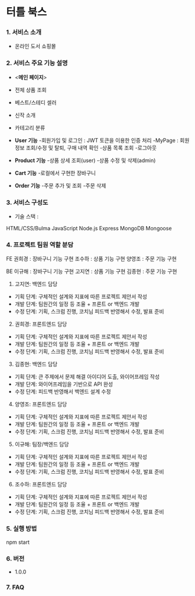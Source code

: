 # 터틀 북스

### 1. 서비스 소개
- 온라인 도서 쇼핑몰

### 2. 서비스 주요 기능 설명

  - <**메인 페이지**>
  - 전체 상품 조회
  - 베스트/스테디 셀러
  - 신작 소개
  - 카테고리 분류

  - **User 기능**
  -회원가입 및 로그인 : JWT 토큰을 이용한 인증 처리
  -MyPage : 회원 정보 조회/수정 및 탈퇴, 구매 내역 확인
  -상품 목록 조회
  -로그아웃

  - **Product 기능**
  -상품 상세 조회(user)
  -상품 수정 및 삭제(admin)

  - **Cart 기능**
  -로컬에서 구현한 장바구니


  - **Order 기능**
  -주문 추가 및 조회
  -주문 삭제

### 3. 서비스 구성도


- 기술 스택 : 
<FE>
HTML/CSS/Bulma
JavaScript

<BE>
Node.js
Express
MongoDB
Mongoose


### 4. 프로젝트 팀원 역할 분담

FE
 권희경 : 장바구니 기능 구현
 조수하 : 상품 기능 구현
 양영조 : 주문 기능 구현

BE
 이규해 : 장바구니 기능 구현
 고지연 : 상품 기능 구현
 김종현 : 주문 기능 구현


1. 고지연: 백엔드 담당

- 기획 단계: 구체적인 설계와 지표에 따른 프로젝트 제안서 작성
- 개발 단계: 팀원간의 일정 등 조율 + 프론트 or 백엔드 개발
- 수정 단계: 기획, 스크럼 진행, 코치님 피드백 반영해서 수정, 발표 준비

2. 권희경: 프론트엔드 담당

- 기획 단계: 구체적인 설계와 지표에 따른 프로젝트 제안서 작성
- 개발 단계: 팀원간의 일정 등 조율 + 프론트 or 백엔드 개발
- 수정 단계: 기획, 스크럼 진행, 코치님 피드백 반영해서 수정, 발표 준비

3. 김종현: 백엔드 담당

- 기획 단계: 큰 주제에서 문제 해결 아이디어 도출, 와이어프레임 작성
- 개발 단계: 와이어프레임을 기반으로 API 완성
- 수정 단계: 피드백 반영해서 백엔드 설계 수정

4. 양영조: 프론트엔드 담당

- 기획 단계: 구체적인 설계와 지표에 따른 프로젝트 제안서 작성
- 개발 단계: 팀원간의 일정 등 조율 + 프론트 or 백엔드 개발
- 수정 단계: 기획, 스크럼 진행, 코치님 피드백 반영해서 수정, 발표 준비

5. 이규해: 팀장/백엔드 담당

- 기획 단계: 구체적인 설계와 지표에 따른 프로젝트 제안서 작성
- 개발 단계: 팀원간의 일정 등 조율 + 프론트 or 백엔드 개발
- 수정 단계: 기획, 스크럼 진행, 코치님 피드백 반영해서 수정, 발표 준비

6. 조수하: 프론트엔드 담당

- 기획 단계: 구체적인 설계와 지표에 따른 프로젝트 제안서 작성
- 개발 단계: 팀원간의 일정 등 조율 + 프론트 or 백엔드 개발
- 수정 단계: 기획, 스크럼 진행, 코치님 피드백 반영해서 수정, 발표 준비

### 5. 실행 방법

npm start

### 6. 버전

- 1.0.0

### 7. FAQ


